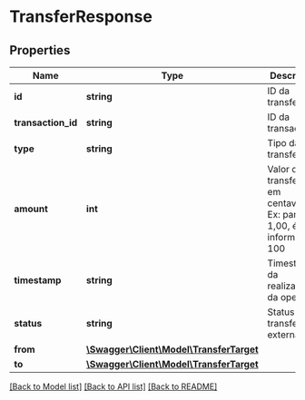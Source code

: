 # TransferResponse

## Properties
Name | Type | Description | Notes
------------ | ------------- | ------------- | -------------
**id** | **string** | ID da transferência | [optional] 
**transaction_id** | **string** | ID da transacao | numero de autenticacao | [optional] 
**type** | **string** | Tipo da transferência | [optional] 
**amount** | **int** | Valor da transferência em centavos. Ex: para R$ 1,00, é informado 100 | [optional] 
**timestamp** | **string** | Timestamp da realizacao da operacao | [optional] 
**status** | **string** | Status da transferência externa. | [optional] 
**from** | [**\Swagger\Client\Model\TransferTarget**](TransferTarget.md) |  | [optional] 
**to** | [**\Swagger\Client\Model\TransferTarget**](TransferTarget.md) |  | [optional] 

[[Back to Model list]](../../README.md#documentation-for-models) [[Back to API list]](../../README.md#documentation-for-api-endpoints) [[Back to README]](../../README.md)

